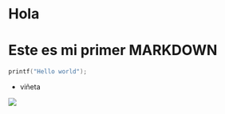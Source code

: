 # Hola
# Este es mi primer MARKDOWN 
```c
printf("Hello world");
```
- viñeta

![](https://www.itreseller.es/files/201801/aws-amazon.jpg)
